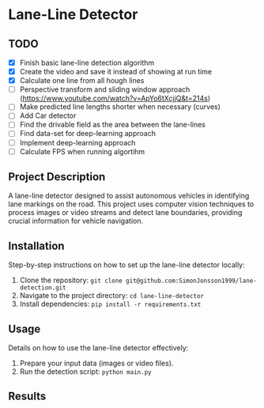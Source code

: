 # Lane-Line Detector

## TODO
- [x] Finish basic lane-line detection algorithm
- [x] Create the video and save it instead of showing at run time
- [x] Calculate one line from all hough lines
- [ ] Perspective transform and sliding window approach (https://www.youtube.com/watch?v=ApYo6tXcjjQ&t=214s)
- [ ] Make predicted line lengths shorter when necessary (curves)
- [ ] Add Car detector
- [ ] Find the drivable field as the area between the lane-lines
- [ ] Find data-set for deep-learning approach
- [ ] Implement deep-learning approach
- [ ] Calculate FPS when running algortihm

## Project Description
A lane-line detector designed to assist autonomous vehicles in identifying lane markings on the road. This project uses computer vision techniques to process images or video streams and detect lane boundaries, providing crucial information for vehicle navigation.

## Installation
Step-by-step instructions on how to set up the lane-line detector locally:
1. Clone the repository: `git clone git@github.com:SimonJonsson1999/lane-detection.git`
2. Navigate to the project directory: `cd lane-line-detector`
3. Install dependencies: `pip install -r requirements.txt`

## Usage
Details on how to use the lane-line detector effectively:
1. Prepare your input data (images or video files).
2. Run the detection script: `python main.py`

## Results


